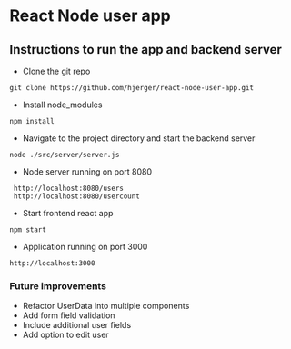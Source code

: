 # React Node user app


## Instructions to run the app and backend server

* Clone the git repo
```
git clone https://github.com/hjerger/react-node-user-app.git
```  

* Install node_modules
```
npm install  
```

* Navigate to the project directory and start the backend server
```     
node ./src/server/server.js
```    
 
* Node server running on port 8080
```
 http://localhost:8080/users
 http://localhost:8080/usercount
```

* Start frontend react app
```
npm start  
```

* Application running on port 3000
```
http://localhost:3000
```

### Future improvements

* Refactor UserData into multiple components
* Add form field validation
* Include additional user fields
* Add option to edit user
